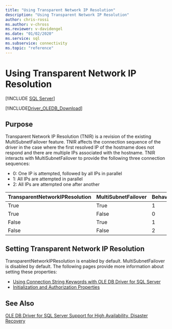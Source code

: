 ```yaml
---
title: "Using Transparent Network IP Resolution"
description: "Using Transparent Network IP Resolution"
author: chris-rossi
ms.author: v-chross
ms.reviewer: v-davidengel
ms.date: "01/02/2020"
ms.service: sql
ms.subservice: connectivity
ms.topic: "reference"
---
```

# Using Transparent Network IP Resolution
[!INCLUDE [SQL Server](../../../includes/applies-to-version/sql-asdb-asdbmi-asa-pdw.md)]

[!INCLUDE[Driver_OLEDB_Download](../../../includes/driver_oledb_download.md)]

## Purpose
Transparent Network IP Resolution (TNIR) is a revision of the existing MultiSubnetFailover feature. TNIR affects the connection sequence of the driver in the case where the first resolved IP of the hostname does not respond and there are multiple IPs associated with the hostname. TNIR interacts with MultiSubnetFailover to provide the following three connection sequences:<br />
* 0: One IP is attempted, followed by all IPs in parallel
* 1: All IPs are attempted in parallel
* 2: All IPs are attempted one after another

|TransparentNetworkIPResolution|MultiSubnetFailover|Behavior|
|--------|--------|--------|
|True|True|1|
|True|False|0|
|False|True|1|
|False|False|2|

## Setting Transparent Network IP Resolution
TransparentNetworkIPResolution is enabled by default. MultiSubnetFailover is disabled by default. The following pages provide more information about setting these properties: 
- [Using Connection String Keywords with OLE DB Driver for SQL Server](..\applications\using-connection-string-keywords-with-oledb-driver-for-sql-server.md)
- [Initialization and Authorization Properties](..\ole-db-data-source-objects\initialization-and-authorization-properties.md)

## See Also 
[OLE DB Driver for SQL Server Support for High Availability, Disaster Recovery](./oledb-driver-for-sql-server-support-for-high-availability-disaster-recovery.md)
